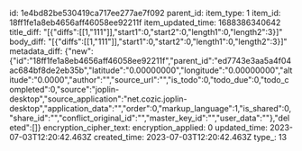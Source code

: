 id: 1e4bd82be530419ca717ee277ae7f092
parent_id: 
item_type: 1
item_id: 18ff1fe1a8eb4656aff46058ee92211f
item_updated_time: 1688386340642
title_diff: "[{\"diffs\":[[1,\"111\"]],\"start1\":0,\"start2\":0,\"length1\":0,\"length2\":3}]"
body_diff: "[{\"diffs\":[[1,\"111\"]],\"start1\":0,\"start2\":0,\"length1\":0,\"length2\":3}]"
metadata_diff: {"new":{"id":"18ff1fe1a8eb4656aff46058ee92211f","parent_id":"ed7743e3aa5a4f04ac684bf8de2eb35b","latitude":"0.00000000","longitude":"0.00000000","altitude":"0.0000","author":"","source_url":"","is_todo":0,"todo_due":0,"todo_completed":0,"source":"joplin-desktop","source_application":"net.cozic.joplin-desktop","application_data":"","order":0,"markup_language":1,"is_shared":0,"share_id":"","conflict_original_id":"","master_key_id":"","user_data":""},"deleted":[]}
encryption_cipher_text: 
encryption_applied: 0
updated_time: 2023-07-03T12:20:42.463Z
created_time: 2023-07-03T12:20:42.463Z
type_: 13